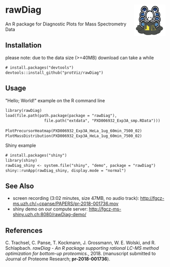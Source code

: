 # rawDiag <img src="inst/shiny/demo/www/octopussy.png" align="right" width="100px" />

An R package for Diagnostic Plots for Mass Spectrometry Data


## Installation

please note: due to the data size (>=40MB) download can take a while
```{r}
# install.packages("devtools")
devtools::install_github("protViz/rawDiag")
```


## Usage

"Hello; World!" example on the R command line

```{r}
library(rawDiag)
load(file.path(path.package(package = "rawDiag"),
                 file.path("extdata", "PXD006932_Exp3A_smp.RData")))
                 
PlotPrecursorHeatmap(PXD006932_Exp3A_HeLa_1ug_60min_7500_02)
PlotMassDistribution(PXD006932_Exp3A_HeLa_1ug_60min_7500_02)
```

Shiny example

```{r}
# install.packages("shiny")
library(shiny)
rawDiag_shiny <- system.file("shiny", "demo", package = "rawDiag")
shiny::runApp(rawDiag_shiny, display.mode = "normal")
```


## See Also

- screen recording (3:02 minutes, size 47MB, no audio track): http://fgcz-ms.uzh.ch/~cpanse/PAPERS/pr-2018-001736.mov
- shiny demo on our compute server: http://fgcz-ms-shiny.uzh.ch:8080/rawDiag-demo/

## References

C. Trachsel, C. Panse, T. Kockmann, J. Grossmann, W. E. Wolski, and R. Schlapbach. *rawDiag - An R package supporting rational LC-MS method optimization for bottom-up proteomics.*, 2018. (manuscript submitted to Journal of Proteome Research; **pr-2018-001736**).
